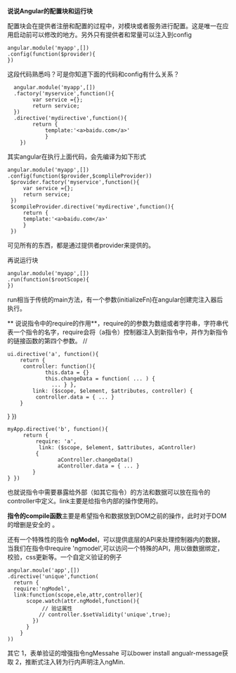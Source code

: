 **说说Angular的配置块和运行块**

配置块会在提供者注册和配置的过程中，对模块或者服务进行配置。这是唯一在应用启动前可以修改的地方。另外只有提供者和常量可以注入到config
    
    angular.module('myapp',[])
    .config(function($provider){
    })
这段代码熟悉吗？可是你知道下面的代码和config有什么关系？

      angular.module('myapp',[])
      .factory('myservice',function(){
            var service ={};
            return service;
      })
      .directive('mydirective',function(){
            return {
                template:'<a>baidu.com</a>'
                }
        })
其实angular在执行上面代码，会先编译为如下形式

    angular.module('myapp',[])
    .config(function($provider,$complileProvider))
     $provider.factory('myservice',function(){
         var service ={};
         return service;
     })
     $compileProvider.directive('mydirective',function(){
         return {
         template:'<a>baidu.com</a>'
         }
     })
可见所有的东西，都是通过提供者provider来提供的。

再说运行块

    angular.module('myapp',[])
    .run(function($rootScope){
    })

run相当于传统的main方法，有一个参数(initializeFn)在angular创建完注入器后执行。

**
说说指令中的require的作用**，require的的参数为数组或者字符串，字符串代表一个指令的名字，require会将（a指令）控制器注入到新指令中，并作为新指令的链接函数的第四个参数。
// <div a b></div> 

    ui.directive('a', function(){ 
        return {
         controller: function(){ 
                this.data = {} 
                this.changeData = function( ... ) {
                  ... } }, 
            link: ($scope, $element, $attributes, controller) {
             controller.data = { ... } 
        } 
   } }) 

    myApp.directive('b', function(){
         return { 
             require: 'a', 
              link: ($scope, $element, $attributes, aController)
             {
                    aController.changeData() 
                    aController.data = { ... } 
            } 
    } })
也就说指令中需要暴露给外部（如其它指令）的方法和数据可以放在指令的controller中定义。link主要是给指令内部的操作使用的。

**指令的compile函数**主要是希望指令和数据放到DOM之前的操作，此时对于DOM的增删是安全的 。

还有一个特殊性的指令 **ngModel**，可以提供底层的API来处理控制器内的数据，当我们在指令中require 'ngmodel',可以访问一个特殊的API，用以做数据绑定，校验，css更新等。一个自定义验证的例子

    angular.moule('app',[])
    .directive('unique',function(
      return {
      require:'ngModel',
      link:function(scope,ele,attr,controller){
          scope.watch(attr.ngModel,function(){
               // 验证属性
              // controller.$setValidity('unique',true);            
            })
          }
        }
    ))

其它
1，表单验证的增强指令ngMessahe 可以bower install angualr-message获取
2，推断式注入转为行内声明注入ngMin.
